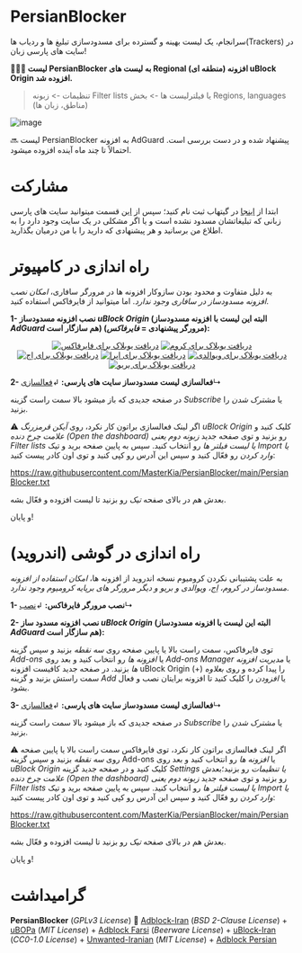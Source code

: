 # PersianBlocker
سرانجام، یک لیست بهینه و گسترده برای مسدودسازی تبلیغ ها و ردیاب ها(Trackers) در سایت های پارسی زبان!

**🎉🎉🎉 لیست PersianBlocker به لیست های Regional (منطقه ای) افزونه uBlock Origin افزوده شد.** 

> تنظیمات -> زبونه Filter lists یا فیلترلیست ها -> بخش Regions, languages (مناطق، زبان ها)

![image](https://user-images.githubusercontent.com/17685483/173194632-0d0eeca8-eb36-4edd-a5cc-80abb236ae27.png)

🔜 لیست PersianBlocker به افزونه AdGuard پیشنهاد شده و در دست بررسی است. احتمالاً تا چند ماه آینده افزوده میشود.

# مشارکت
ابتدا از [اینجا](https://github.com/signup) در گیتهاب ثبت نام کنید؛ سپس از [این](https://github.com/MasterKia/PersianBlocker/issues/new) قسمت میتوانید سایت های پارسی زبانی که تبلیغاتشان مسدود نشده است و یا اگر مشکلی در یک سایت وجود دارد را به اطلاع من برسانید و هر پیشنهادی که دارید را با من درمیان بگذارید.



# راه اندازی در کامپیوتر

به دلیل متفاوت و محدود بودن سازوکار افزونه ها در مرورگر سافاری، _امکان نصب افزونه مسدودساز در سافاری وجود ندارد_. اما میتوانید از فایرفاکس استفاده کنید.

**1- نصب افزونه مسدودساز _uBlock Origin_ (البته این لیست با افزونه مسدودساز _AdGuard_ هم سازگار است) (مرورگر پیشنهادی = _فایرفاکس_):**
<p align="center">
<a href="https://addons.mozilla.org/firefox/addon/ublock-origin/"><img src="https://user-images.githubusercontent.com/17685483/170959265-af22fbb6-6c9d-4c1a-8682-da9558721ef2.png" alt="دریافت یوبلاک برای فایرفاکس"></a> 
<a href="https://chrome.google.com/webstore/detail/ublock-origin/cjpalhdlnbpafiamejdnhcphjbkeiagm"><img src="https://user-images.githubusercontent.com/17685483/170962263-84d195d9-b32c-49f3-bda6-e2916be5ee95.png" alt="دریافت یوبلاک برای کروم"></a>
<a href="https://microsoftedge.microsoft.com/addons/detail/ublock-origin/odfafepnkmbhccpbejgmiehpchacaeak"><img src="https://user-images.githubusercontent.com/17685483/170964183-680afb88-5f66-4ede-9464-6c7c0650d048.png" alt="دریافت یوبلاک برای اِج"></a>
<a href="https://addons.opera.com/extensions/details/ublock/"><img src="https://user-images.githubusercontent.com/17685483/170959875-c82358a9-e6b1-4371-97a8-f23090053359.png" alt="دریافت یوبلاک برای اپرا"></a>
<a href="https://chrome.google.com/webstore/detail/ublock-origin/cjpalhdlnbpafiamejdnhcphjbkeiagm"><img src="https://user-images.githubusercontent.com/17685483/170963855-3025a12b-1754-4a01-ae55-47247ec61fdd.png" alt="دریافت یوبلاک برای ویوالدی"></a>
<a href="https://chrome.google.com/webstore/detail/ublock-origin/cjpalhdlnbpafiamejdnhcphjbkeiagm"><img src="https://user-images.githubusercontent.com/17685483/170964793-b29a045f-f441-41c1-b06b-622614d425cf.png" alt="دریافت یوبلاک برای بریو"></a>
</p>

**2- فعالسازی لیست مسدودساز سایت های پارسی:** ↲[فعالسازی](https://subscribe.adblockplus.org/?location=https://raw.githubusercontent.com/MasterKia/PersianBlocker/main/PersianBlocker.txt&title=PersianBlocker)↳

در صفحه جدیدی که باز میشود بالا سمت راست گزینه _Subscribe_ یا _مشترک شدن_ را بزنید. 

⚠️ اگر لینک فعالسازی براتون کار نکرد، روی _آیکن قرمزرنگ uBlock Origin_ کلیک کنید و _علامت چرخ دنده (Open the dashboard)_ رو بزنید و توی صفحه جدید _زبونه دوم یعنی Filter lists یا لیست فیلتر ها_ رو انتخاب کنید. سپس به پایین صفحه برید و تیک _Import یا وارد کردن_ رو فعّال کنید و سپس این آدرس رو کپی کنید و توی اون کادر پیست کنید:

https://raw.githubusercontent.com/MasterKia/PersianBlocker/main/PersianBlocker.txt

بعدش هم در بالای صفحه _تیک_ رو بزنید تا لیست افزوده و فعّال بشه.

و پایان!


# راه اندازی در گوشی (اندروید)
به علت پشتیبانی نکردن کرومیوم نسخه اندروید از افزونه ها، _امکان استفاده از افزونه مسدودساز در کروم، اِج، ویوالدی و بریو و دیگر مرورگر های برپایه کرومیوم وجود ندارد_.

**1- نصب مرورگر فایرفاکس:** ↲[نصب](https://play.google.com/store/apps/details?id=org.mozilla.firefox)↳

**2- نصب افزونه مسدود ساز _uBlock Origin_ (البته این لیست با افزونه مسدودساز _AdGuard_ هم سازگار است):**

توی فایرفاکس، سمت راست بالا یا پایین صفحه روی _سه نقطه_ بزنید و سپس گزینه _Add-ons_ یا _افزونه ها_ رو انتخاب کنید و بعد روی _Add-ons Manager_ یا _مدیریت افزونه ها_ بزنید. در صفحه جدید کافیست افزونه uBlock Origin را پیدا کرده و روی _بعلاوه_ (+) سمت راستش بزنید و گزینه _Add_ یا _افزودن_ را کلیک کنید تا افزونه برایتان نصب و فعال بشود.

**3- فعالسازی لیست مسدودساز سایت های پارسی:** ↲[فعالسازی](https://subscribe.adblockplus.org/?location=https://raw.githubusercontent.com/MasterKia/PersianBlocker/main/PersianBlocker.txt&title=PersianBlocker)↳

در صفحه جدیدی که باز میشود بالا سمت راست گزینه _Subscribe_ یا _مشترک شدن_ را بزنید. 


⚠️ اگر لینک فعالسازی براتون کار نکرد، توی فایرفاکس سمت راست بالا یا پایین صفحه روی _سه نقطه_ بزنید و سپس گزینه Add-ons یا _افزونه ها_ رو انتخاب کنید و بعد روی _uBlock Origin_ کلیک کنید و در صفحه جدید گزینه _Settings یا تنظیمات_ رو بزنید؛بعدش _علامت چرخ دنده (Open the dashboard)_ رو بزنید و توی صفحه جدید _زبونه دوم یعنی Filter lists یا لیست فیلتر ها_ رو انتخاب کنید. سپس به پایین صفحه برید و تیک _Import یا وارد کردن_ رو فعّال کنید و سپس این آدرس رو کپی کنید و توی اون کادر پیست کنید:

https://raw.githubusercontent.com/MasterKia/PersianBlocker/main/PersianBlocker.txt

بعدش هم در بالای صفحه _تیک_ رو بزنید تا لیست افزوده و فعّال بشه.

و پایان!

 # گرامیداشت
**PersianBlocker** (_GPLv3 License_) 🤝 [Adblock-Iran](https://github.com/farrokhi/adblock-iran) (_BSD 2-Clause License_) + [uBOPa](https://github.com/nimasaj/uBOPa/) (_MIT License_) + [Adblock Farsi](https://github.com/SlashArash/adblockfa) (_Beerware License_) + [uBlock-Iran](https://github.com/mboveiri/ublock-iran) (_CC0-1.0 License_) + [Unwanted-Iranian](https://github.com/DRSDavidSoft/additional-hosts/blob/master/domains/blacklist/unwanted-iranian.txt) (_MIT License_) + [Adblock Persian](https://ideone.com/K452p)
